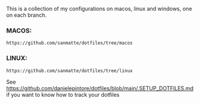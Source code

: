 This is a collection of my configurations on macos, linux and windows, one on each branch.

### MACOS: 
```url
https://github.com/sanmatte/dotfiles/tree/macos
```
### LINUX: 
```url
https://github.com/sanmatte/dotfiles/tree/linux
```

See https://github.com/danielepintore/dotfiles/blob/main/.SETUP_DOTFILES.md if you want to know how to track your dotfiles
